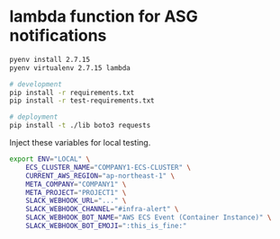 # lambda function for ASG notifications

```bash
pyenv install 2.7.15
pyenv virtualenv 2.7.15 lambda

# development
pip install -r requirements.txt
pip install -r test-requirements.txt

# deployment
pip install -t ./lib boto3 requests
```

Inject these variables for local testing.

```bash
export ENV="LOCAL" \
    ECS_CLUSTER_NAME="COMPANY1-ECS-CLUSTER" \
    CURRENT_AWS_REGION="ap-northeast-1" \
    META_COMPANY="COMPANY1" \
    META_PROJECT="PROJECT1" \
    SLACK_WEBHOOK_URL="..." \
    SLACK_WEBHOOK_CHANNEL="#infra-alert" \
    SLACK_WEBHOOK_BOT_NAME="AWS ECS Event (Container Instance)" \
    SLACK_WEBHOOK_BOT_EMOJI=":this_is_fine:"
```